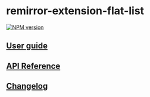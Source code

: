 # remirror-extension-flat-list

[![NPM version](https://img.shields.io/npm/v/remirror-extension-flat-list?color=a1b858&style=flat-square)](https://www.npmjs.com/package/remirror-extension-flat-list)

## [User guide](https://prosemirror-flat-list.netlify.app/guide/remirror-guide)

## [API Reference](https://prosemirror-flat-list.netlify.app/docs/modules/remirror_extension_flat_list)

## [Changelog](https://github.com/ocavue/prosemirror-flat-list/blob/master/packages/remirror-extension/CHANGELOG.md)
